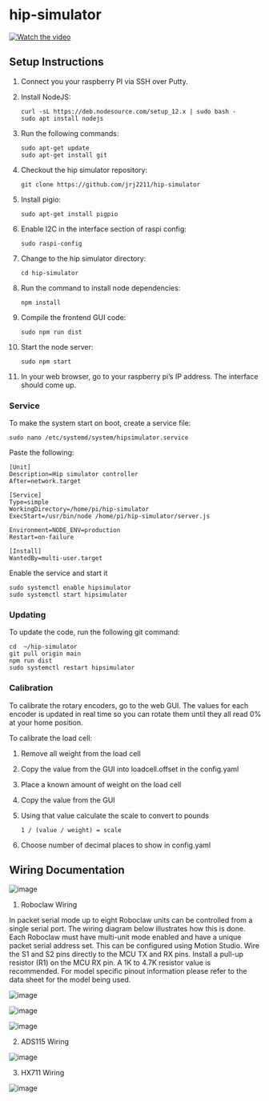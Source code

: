 # hip-simulator

[![Watch the video](https://img.youtube.com/vi/GWS1tOsrW-c/hqdefault.jpg)](https://youtu.be/GWS1tOsrW-c)


## Setup Instructions

1. Connect you your raspberry PI via SSH over Putty.

2. Install NodeJS:

   ```'
   curl -sL https://deb.nodesource.com/setup_12.x | sudo bash -
   sudo apt install nodejs
   ```
   
3. Run the following commands:

   ```
   sudo apt-get update
   sudo apt-get install git
   ```
   
4. Checkout the hip simulator repository:

   ```
   git clone https://github.com/jrj2211/hip-simulator
   ```
   
5. Install pigio:

   ```
   sudo apt-get install pigpio
   ```

6. Enable I2C in the interface section of raspi config:

   ```
   sudo raspi-config
   ```
   
7. Change to the hip simulator directory:

   ```
   cd hip-simulator
   ```
   
8. Run the command to install node dependencies:

   ```
   npm install
   ```
   
8. Compile the frontend GUI code:

    ```
    sudo npm run dist
    ```
   
8. Start the node server:

    ```
    sudo npm start
    ```
    
9. In your web browser, go to your raspberry pi’s IP address. The interface should come up.

### Service

To make the system start on boot, create a service file: 

   ```
   sudo nano /etc/systemd/system/hipsimulator.service
   ```

Paste the following:

   ```
   [Unit]
   Description=Hip simulator controller
   After=network.target

   [Service]
   Type=simple
   WorkingDirectory=/home/pi/hip-simulator
   ExecStart=/usr/bin/node /home/pi/hip-simulator/server.js

   Environment=NODE_ENV=production
   Restart=on-failure

   [Install]
   WantedBy=multi-user.target
   ```

Enable the service and start it

   ```
   sudo systemctl enable hipsimulator
   sudo systemctl start hipsimulator
   ```
   
### Updating

To update the code, run the following git command:

```
cd  ~/hip-simulator
git pull origin main
npm run dist
sudo systemctl restart hipsimulator
```

### Calibration

To calibrate the rotary encoders, go to the web GUI. The values for each encoder is updated in real time so you can rotate them until they all read 0% at your home position.

To calibrate the load cell:

1. Remove all weight from the load cell
2. Copy the value from the GUI into loadcell.offset in the config.yaml
3. Place a known amount of weight on the load cell
4. Copy the value from the GUI
5. Using that value calculate the scale to convert to pounds

   `1 / (value / weight) = scale`
6. Choose number of decimal places to show in config.yaml


## Wiring Documentation

![image](https://user-images.githubusercontent.com/6005836/118934807-9facb800-b8ff-11eb-8480-3f085804fcc0.png)


1. Roboclaw Wiring

In packet serial mode up to eight Roboclaw units can be controlled from a single serial port.
The wiring diagram below illustrates how this is done. Each Roboclaw must have multi-unit
mode enabled and have a unique packet serial address set. This can be configured using Motion
Studio. Wire the S1 and S2 pins directly to the MCU TX and RX pins. Install a pull-up resistor
(R1) on the MCU RX pin. A 1K to 4.7K resistor value is recommended. For model specific pinout
information please refer to the data sheet for the model being used.

![image](https://user-images.githubusercontent.com/6005836/118936032-02eb1a00-b901-11eb-8f52-f4ff420b87d3.png)

![image](https://user-images.githubusercontent.com/6005836/118936958-e1d6f900-b901-11eb-8e7e-3194bf1c61b1.png)

![image](https://user-images.githubusercontent.com/6005836/118938323-5d857580-b903-11eb-8089-034543a6cef4.png)

2. ADS115 Wiring

![image](https://user-images.githubusercontent.com/6005836/118934851-ae936a80-b8ff-11eb-82e4-4a669a4d3876.png)

3. HX711 Wiring

![image](https://user-images.githubusercontent.com/6005836/118934891-bb17c300-b8ff-11eb-8c3f-f2cf5466de03.png)

